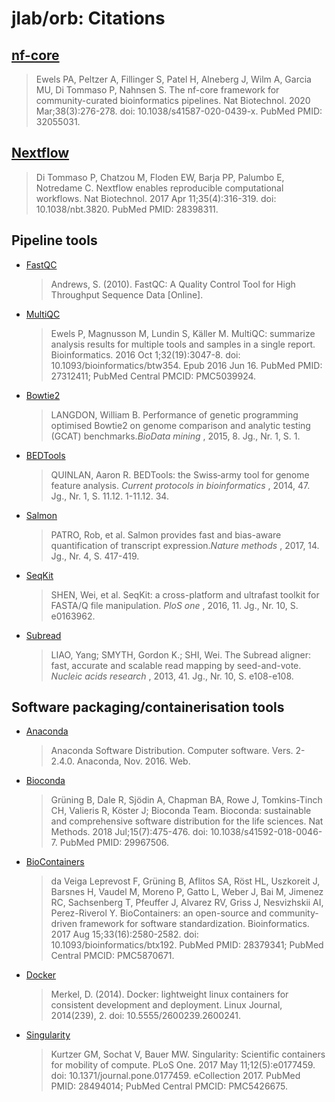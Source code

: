 # jlab/orb: Citations

## [nf-core](https://pubmed.ncbi.nlm.nih.gov/32055031/)

> Ewels PA, Peltzer A, Fillinger S, Patel H, Alneberg J, Wilm A, Garcia MU, Di Tommaso P, Nahnsen S. The nf-core framework for community-curated bioinformatics pipelines. Nat Biotechnol. 2020 Mar;38(3):276-278. doi: 10.1038/s41587-020-0439-x. PubMed PMID: 32055031.

## [Nextflow](https://pubmed.ncbi.nlm.nih.gov/28398311/)

> Di Tommaso P, Chatzou M, Floden EW, Barja PP, Palumbo E, Notredame C. Nextflow enables reproducible computational workflows. Nat Biotechnol. 2017 Apr 11;35(4):316-319. doi: 10.1038/nbt.3820. PubMed PMID: 28398311.

## Pipeline tools

- [FastQC](https://www.bioinformatics.babraham.ac.uk/projects/fastqc/)

  > Andrews, S. (2010). FastQC: A Quality Control Tool for High Throughput Sequence Data [Online].
  >
- [MultiQC](https://pubmed.ncbi.nlm.nih.gov/27312411/)

  > Ewels P, Magnusson M, Lundin S, Käller M. MultiQC: summarize analysis results for multiple tools and samples in a single report. Bioinformatics. 2016 Oct 1;32(19):3047-8. doi: 10.1093/bioinformatics/btw354. Epub 2016 Jun 16. PubMed PMID: 27312411; PubMed Central PMCID: PMC5039924.
  >
- [Bowtie2](https://link.springer.com/article/10.1186/s13040-014-0034-0)

  > LANGDON, William B. Performance of genetic programming optimised Bowtie2 on genome comparison and analytic testing (GCAT) benchmarks.*BioData mining* , 2015, 8. Jg., Nr. 1, S. 1.
  >
- [BEDTools](https://currentprotocols.onlinelibrary.wiley.com/doi/full/10.1002/0471250953.bi1112s47)

  > QUINLAN, Aaron R. BEDTools: the Swiss‐army tool for genome feature analysis.  *Current protocols in bioinformatics* , 2014, 47. Jg., Nr. 1, S. 11.12. 1-11.12. 34.
  >
- [Salmon](https://www.nature.com/articles/nmeth.4197)

  > PATRO, Rob, et al. Salmon provides fast and bias-aware quantification of transcript expression.*Nature methods* , 2017, 14. Jg., Nr. 4, S. 417-419.
  >
- [SeqKit](https://journals.plos.org/plosone/article?id=10.1371/journal.pone.0163962)

  > SHEN, Wei, et al. SeqKit: a cross-platform and ultrafast toolkit for FASTA/Q file manipulation.  *PloS one* , 2016, 11. Jg., Nr. 10, S. e0163962.
  >
- [Subread](https://academic.oup.com/nar/article/41/10/e108/1075719?login=true)

  > LIAO, Yang; SMYTH, Gordon K.; SHI, Wei. The Subread aligner: fast, accurate and scalable read mapping by seed-and-vote.  *Nucleic acids research* , 2013, 41. Jg., Nr. 10, S. e108-e108.
  >

## Software packaging/containerisation tools

- [Anaconda](https://anaconda.com)

  > Anaconda Software Distribution. Computer software. Vers. 2-2.4.0. Anaconda, Nov. 2016. Web.
  >
- [Bioconda](https://pubmed.ncbi.nlm.nih.gov/29967506/)

  > Grüning B, Dale R, Sjödin A, Chapman BA, Rowe J, Tomkins-Tinch CH, Valieris R, Köster J; Bioconda Team. Bioconda: sustainable and comprehensive software distribution for the life sciences. Nat Methods. 2018 Jul;15(7):475-476. doi: 10.1038/s41592-018-0046-7. PubMed PMID: 29967506.
  >
- [BioContainers](https://pubmed.ncbi.nlm.nih.gov/28379341/)

  > da Veiga Leprevost F, Grüning B, Aflitos SA, Röst HL, Uszkoreit J, Barsnes H, Vaudel M, Moreno P, Gatto L, Weber J, Bai M, Jimenez RC, Sachsenberg T, Pfeuffer J, Alvarez RV, Griss J, Nesvizhskii AI, Perez-Riverol Y. BioContainers: an open-source and community-driven framework for software standardization. Bioinformatics. 2017 Aug 15;33(16):2580-2582. doi: 10.1093/bioinformatics/btx192. PubMed PMID: 28379341; PubMed Central PMCID: PMC5870671.
  >
- [Docker](https://dl.acm.org/doi/10.5555/2600239.2600241)

  > Merkel, D. (2014). Docker: lightweight linux containers for consistent development and deployment. Linux Journal, 2014(239), 2. doi: 10.5555/2600239.2600241.
  >
- [Singularity](https://pubmed.ncbi.nlm.nih.gov/28494014/)

  > Kurtzer GM, Sochat V, Bauer MW. Singularity: Scientific containers for mobility of compute. PLoS One. 2017 May 11;12(5):e0177459. doi: 10.1371/journal.pone.0177459. eCollection 2017. PubMed PMID: 28494014; PubMed Central PMCID: PMC5426675.
  >
